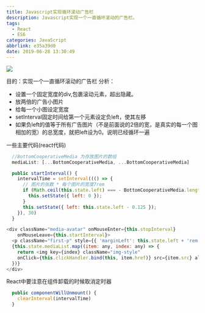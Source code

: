 ```yaml
---
title: Javascript实现循环滚动广告栏
description: Javascript实现一个一直循环滚动的广告栏。
tags:
  - React
  - ES6
categories: JavaScript
abbrlink: e35a39d0
date: 2019-06-28 13:30:49
---
```

![](https://static.afunny.top/2023/202304200930827.gif)

目的：实现一个一直循环滚动的广告栏
分析：
 - 设置一个固定宽度的div,包裹滚动元素，超出隐藏。
 - 放两倍的广告小图片
 - 给每一个小图设定宽度
 - setInterval固定时间给第一个元素设定负left，使其左移
 - 如果负left的值等于所有广告图片（不是前面说的2倍的宽，是真实的每一个图相加的宽）的总宽度，就把left设为0。说明已经循环一遍

一些主要代码(react代码)
```javascript
  //BottomCooperativeMedia 为存放图片的数组
  mediaList: [...BottomCooperativeMedia, ...BottomCooperativeMedia]

  public startInterval() {
    intervalTime = setInterval((() => {
      // 图片的张数 * 每个图片的宽度7rem
      if (Math.ceil(this.state.left) === - BottomCooperativeMedia.length * 7) {
        this.setState({ left: 0 });
      }
      this.setState({ left: this.state.left - 0.125 });
    }), 30)
  }

<div className="media-avatar" onMouseEnter={this.stopInterval}
    onMouseLeave={this.startInterval}>
  <p className="first-p" style={{ 'marginLeft': this.state.left + 'rem' }} />
  {this.state.mediaList.map((item: any, index: any) => {
    return <img key={index} className="img-style"
    onClick={this.clickHandler.bind(this, item.href)} src={item.src} alt="" />
  })}
</div>
```
React中要注意在组件卸载的时候取消定时器
```javascript
  public componentWillUnmount() {
    clearInterval(intervalTime)
  }
```